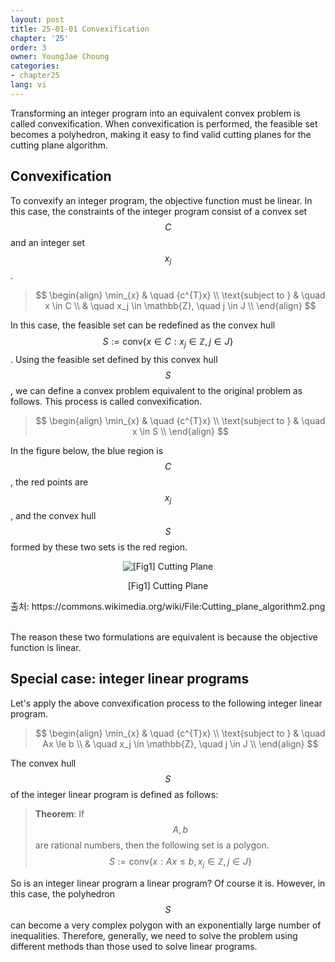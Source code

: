 ```yaml
---
layout: post
title: 25-01-01 Convexification
chapter: '25'
order: 3
owner: YoungJae Choung
categories:
- chapter25
lang: vi
---
```


Transforming an integer program into an equivalent convex problem is called convexification. When convexification is performed, the feasible set becomes a polyhedron, making it easy to find valid cutting planes for the cutting plane algorithm.

## Convexification
To convexify an integer program, the objective function must be linear. In this case, the constraints of the integer program consist of a convex set $$C$$ and an integer set $${x_j}$$.

> $$
> \begin{align}
>           \min_{x} & \quad {c^{T}x} \\
> \text{subject to } & \quad  x \in C \\
>                    & \quad  x_j \in \mathbb{Z}, \quad j \in J \\
> \end{align}
> $$

In this case, the feasible set can be redefined as the convex hull $$S := \text{conv} \left \{ x \in C : x_j \in \mathbb{Z}, j \in J \right \}$$. Using the feasible set defined by this convex hull $$S$$, we can define a convex problem equivalent to the original problem as follows. This process is called convexification. 

> $$
> \begin{align}
>           \min_{x} & \quad {c^{T}x} \\
> \text{subject to } & \quad  x \in S \\
> \end{align}
> $$

In the figure below, the blue region is $$C$$, the red points are $${x_j}$$, and the convex hull $$S$$ formed by these two sets is the red region.

<figure class="image" style="align: center;">
<p align="center">
  <img src="{{ site.baseurl }}/img/chapter_img/chapter25/25_01_cutting_plane_concept.png" alt="[Fig1] Cutting Plane">
  <figcaption style="text-align: center;">[Fig1] Cutting Plane</figcaption>
</p>
</figure>
출처: https://commons.wikimedia.org/wiki/File:Cutting_plane_algorithm2.png <br><br>

The reason these two formulations are equivalent is because the objective function is linear. 

## Special case: integer linear programs
Let's apply the above convexification process to the following integer linear program.

> $$
> \begin{align}
>           \min_{x} & \quad {c^{T}x} \\
> \text{subject to } & \quad  Ax \le b \\
>                    & \quad  x_j \in \mathbb{Z}, \quad j \in J \\
> \end{align}
> $$

The convex hull $$S$$ of the integer linear program is defined as follows:

> **Theorem**: If $$A, b$$ are rational numbers, then the following set is a polygon.
$$S := \text{conv} \left \{ x : Ax \le b,  x_j \in \mathbb{Z}, j \in J \right \}$$

So is an integer linear program a linear program? Of course it is. However, in this case, the polyhedron $$S$$ can become a very complex polygon with an exponentially large number of inequalities. Therefore, generally, we need to solve the problem using different methods than those used to solve linear programs.
